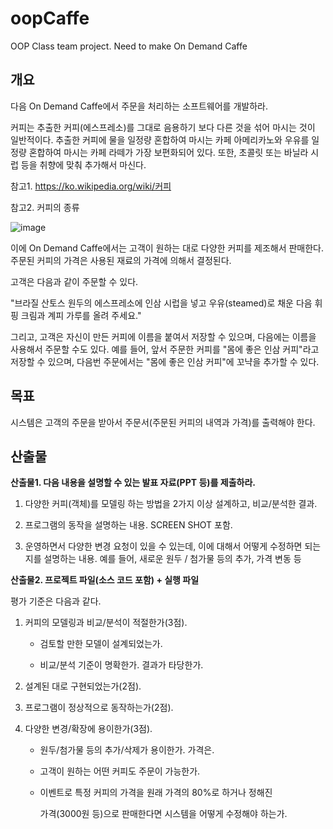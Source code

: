 # oopCaffe
OOP Class team project. Need to make On Demand Caffe

## 개요
다음 On Demand Caffe에서 주문을 처리하는 소프트웨어를 개발하라.

커피는 추출한 커피(에스프레소)를 그대로 음용하기 보다 다른 것을 섞어 마시는 것이 일반적이다. 추출한 커피에 물을 일정량 혼합하여 마시는 카페 아메리카노와 우유를 일정량 혼합하여 마시는 카페 라떼가 가장 보편화되어 있다. 또한, 초콜릿 또는 바닐라 시럽 등을 취향에 맞춰 추가해서 마신다.

참고1. https://ko.wikipedia.org/wiki/커피

참고2. 커피의 종류

![image](http://cdnweb01.wikitree.co.kr/webdata/editor/201402/13/img_20140213160421_7a54b832.jpg)


이에 On Demand Caffe에서는 고객이 원하는 대로 다양한 커피를 제조해서 판매한다. 주문된 커피의 가격은 사용된 재료의 가격에 의해서 결정된다.

 

고객은 다음과 같이 주문할 수 있다.

"브라질 산토스 원두의 에스프레소에 인삼 시럽을 넣고 우유(steamed)로 채운 다음 휘핑 크림과 계피 가루를 올려 주세요."

그리고, 고객은 자신이 만든 커피에 이름을 붙여서 저장할 수 있으며, 다음에는 이름을 사용해서 주문할 수도 있다. 예를 들어, 앞서 주문한 커피를 "몸에 좋은 인삼 커피"라고 저장할 수 있으며, 다음번 주문에서는 "몸에 좋은 인삼 커피"에 꼬냑을 추가할 수 있다.




## 목표
시스템은 고객의 주문을 받아서 주문서(주문된 커피의 내역과 가격)를 출력해야 한다.


 
## 산출물
**산출물1. 다음 내용을 설명할 수 있는 발표 자료(PPT 등)를 제출하라.**

1) 다양한 커피(객체)를 모델링 하는 방법을 2가지 이상 설계하고, 비교/분석한 결과.

2) 프로그램의 동작을 설명하는 내용. SCREEN SHOT 포함.

3) 운영하면서 다양한 변경 요청이 있을 수 있는데, 이에 대해서 어떻게 수정하면 되는 지를 설명하는 내용. 예를 들어, 새로운 원두 / 첨가물 등의 추가, 가격 변동 등

**산출물2. 프로젝트 파일(소스 코드 포함) + 실행 파일**

 

평가 기준은 다음과 같다.

1. 커피의 모델링과 비교/분석이 적절한가(3점).

   - 검토할 만한 모델이 설계되었는가.

   - 비교/분석 기준이 명확한가. 결과가 타당한가.

2. 설계된 대로 구현되었는가(2점).

3. 프로그램이 정상적으로 동작하는가(2점).

4. 다양한 변경/확장에 용이한가(3점).

   - 원두/첨가물 등의 추가/삭제가 용이한가. 가격은.

   - 고객이 원하는 어떤 커피도 주문이 가능한가.

   - 이벤트로 특정 커피의 가격을 원래 가격의 80%로 하거나 정해진

     가격(3000원 등)으로 판매한다면 시스템을 어떻게 수정해야 하는가.
